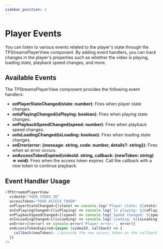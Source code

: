 ```yaml
---
sidebar_position: 3
---
```


# Player Events

You can listen to various events related to the player's state through the TPStreamsPlayerView component. By adding event handlers, you can track changes in the player's properties such as whether the video is playing, loading state, playback speed changes, and more.

## Available Events

The TPStreamsPlayerView component provides the following event handlers:

- **onPlayerStateChanged(state: number)**: Fires when player state changes.
- **onIsPlayingChanged(isPlaying: boolean)**: Fires when playing state changes.
- **onPlaybackSpeedChanged(speed: number)**: Fires when playback speed changes.
- **onIsLoadingChanged(isLoading: boolean)**: Fires when loading state changes.
- **onError(error: {message: string, code: number, details?: string})**: Fires when an error occurs.
- **onAccessTokenExpired(videoId: string, callback: (newToken: string) => void)**: Fires when the access token expires. Call the callback with a new token to continue playback.

## Event Handler Usage

```js
<TPStreamsPlayerView
  videoId="YOUR_VIDEO_ID"
  accessToken="YOUR_ACCESS_TOKEN"
  onPlayerStateChanged={(state) => console.log(`Player state: ${state}`)}
  onIsPlayingChanged={(isPlaying) => console.log(`Is playing: ${isPlaying}`)}
  onPlaybackSpeedChanged={(speed) => console.log(`Speed changed: ${speed}x`)}
  onIsLoadingChanged={(isLoading) => console.log(`Loading: ${isLoading}`)}
  onError={(error) => console.error('Player error:', error)}
  onAccessTokenExpired={async (videoId, callback) => {
    callback(newToken); //provide the new access_token on the callback
  }}
/>
```
